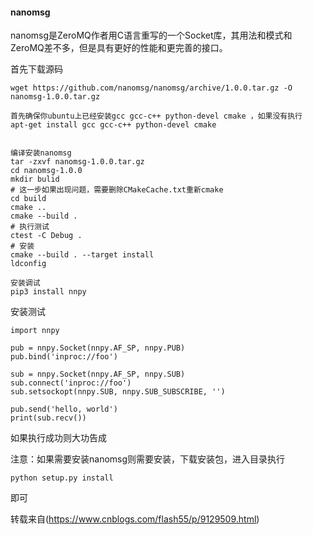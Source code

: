 ﻿
#### nanomsg

nanomsg是ZeroMQ作者用C语言重写的一个Socket库，其用法和模式和ZeroMQ差不多，但是具有更好的性能和更完善的接口。

首先下载源码
```
wget https://github.com/nanomsg/nanomsg/archive/1.0.0.tar.gz -O nanomsg-1.0.0.tar.gz

首先确保你ubuntu上已经安装gcc gcc-c++ python-devel cmake ，如果没有执行
apt-get install gcc gcc-c++ python-devel cmake


编译安装nanomsg
tar -zxvf nanomsg-1.0.0.tar.gz
cd nanomsg-1.0.0
mkdir bulid
# 这一步如果出现问题，需要删除CMakeCache.txt重新cmake
cd build
cmake ..
cmake --build .
# 执行测试
ctest -C Debug .
# 安装
cmake --build . --target install
ldconfig

安装调试
pip3 install nnpy
```




安装测试

```
import nnpy
 
pub = nnpy.Socket(nnpy.AF_SP, nnpy.PUB)
pub.bind('inproc://foo')
 
sub = nnpy.Socket(nnpy.AF_SP, nnpy.SUB)
sub.connect('inproc://foo')
sub.setsockopt(nnpy.SUB, nnpy.SUB_SUBSCRIBE, '')
 
pub.send('hello, world')
print(sub.recv())
```
	



如果执行成功则大功告成

注意：如果需要安装nanomsg则需要安装，下载安装包，进入目录执行
```
python setup.py install
```
即可

转载来自(https://www.cnblogs.com/flash55/p/9129509.html)
